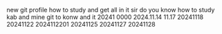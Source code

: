 new git profile
how to study
and get all in it
sir
do you know
how to
study
kab
and
mine 
git
to konw and it
20241
0000
2024.11.14
11.17
20241118
20241122
2024112201
20241125
20241127
20241128

